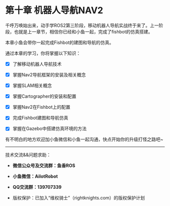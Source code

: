 # 第十章 机器人导航NAV2

千呼万唤始出来，动手学ROS2第三阶段，移动机器人导航实战终于来了。上一阶段，也就是上一章节，相信你已经和小鱼一起，完成了fishbot的仿真搭建。

本章小鱼会带你一起完成Fishbot的建图和导航的仿真。

通过本章的学习，你将掌握以下知识：

- [X] 了解移动机器人导航技术
- [X] 掌握Nav2导航框架的安装及相关概念
- [X] 掌握SLAM相关概念
- [X] 掌握Cartographer的安装和配置
- [X] 掌握Nav2在Fishbot上的配置
- [X] 完成Fishbot建图和导航仿真
- [X] 掌握在Gazebo中搭建仿真环境的方法


有不明白的地方欢迎加小鱼微信和小鱼一起沟通，快点开始你的升级打怪之路吧~

--------------

技术交流&&问题求助：

- **微信公众号及交流群：鱼香ROS**
- **小鱼微信：AiIotRobot**
- **QQ交流群：139707339**

- 版权保护：已加入“维权骑士”（rightknights.com）的版权保护计划

